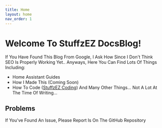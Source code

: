 ```yaml
---
title: Home
layout: home
nav_order: 1
---
```


# Welcome To StuffzEZ DocsBlog!
If You Have Found This Blog From Google, I Ask How Since I Don't Think SEO Is Properly Working Yet.. Anyways, Here You Can Find Lots Of Things Including:
- Home Assistant Guides
- How I Made This (Coming Soon)
- How To Code ([StuffzEZ Coding](https://stuffzez.github.io/Coding?ref=docsblog&page=index&link=page))
And Many Other Things... Not A Lot At The Time Of Writing...

## Problems
If You've Found An Issue, Please Report Is On The GitHub Repository
